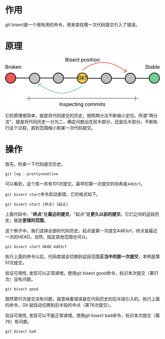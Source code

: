 
# 作用

git bisect是一个很有用的命令，用来查找哪一次代码提交引入了错误。

# 原理

![2020-07-31-13-26-10.png](./images/2020-07-31-13-26-10.png)

它的原理很简单，就是将代码提交的历史，按照两分法不断缩小定位。所谓"两分法"，就是将代码历史一分为二，确定问题出在前半部分，还是后半部分，不断执行这个过程，直到范围缩小到某一次代码提交。

# 操作

首先，检查一下代码提交历史。

```
git log --pretty=oneline
```

可以看到，这个库一共有101次提交。最早的第一次提交的哈希是`4d83cf`。

`git bisect start`命令启动查错，它的格式如下。

```
git bisect start [终点] [起点]
```

上面代码中，"**终点**"是**最近的提交**，"起点"是**更久以前的提交**。它们之间的这段历史，就是**差错的范围**。

这个例子中，我们选择全部的代码历史。起点是第一次提交4d83cf，终点是最近一次的HEAD。当然，指定其他范围也可以。

```
git bisect start HEAD 4d83cf
```

执行上面的命令以后，代码库就会切换到这段范围**正当中的那一次提交**，本例是第51次提交。

验证可用性, 发现可以正常递增。使用git bisect good命令，标识本次提交（第51次）没有问题。

```
git bisect good
```

既然第51次提交没有问题，就意味着错误是在代码历史的后半段引入的。执行上面的命令，Git 就自动切换到后半段的中点（第76次提交）。

验证可用性, 发现可以不能正常递增。使用git bisect bad命令，标识本次提交（第76）有问题。

```
git bisect bad
```

